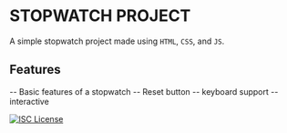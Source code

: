 # STOPWATCH PROJECT

A simple stopwatch project made using `HTML`, `CSS`, and `JS`.

## Features

-- Basic features of a stopwatch
-- Reset button
-- keyboard support
-- interactive 


[![ISC License](https://img.shields.io/badge/License-ISC-green.svg)](https://choosealicense.com/licenses/isc/)
